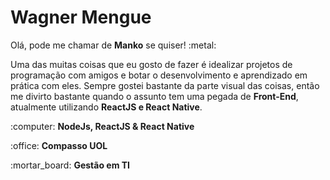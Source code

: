 <h1>Wagner Mengue</h2>

<p>Olá, pode me chamar de <b>Manko</b> se quiser! :metal: </p>

<p>Uma das muitas coisas que eu gosto de fazer é idealizar projetos de programação com amigos e botar o desenvolvimento e aprendizado em prática com eles.
Sempre gostei bastante da parte visual das coisas, então me divirto bastante quando o assunto tem uma pegada de <b>Front-End</b>, atualmente utilizando <b>ReactJS e React Native</b>.</p>

<p>:computer: <b>NodeJs, ReactJS & React Native</b></p>
<p>:office: <b>Compasso UOL</b></p>
<p>:mortar_board: <b>Gestão em TI</b></p>

